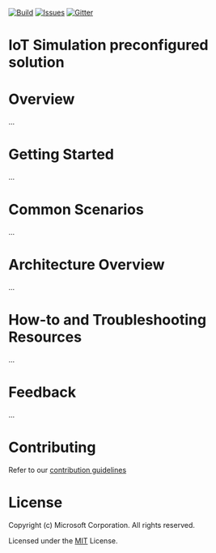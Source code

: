[![Build][build-badge]][build-url]
[![Issues][issues-badge]][issues-url]
[![Gitter][gitter-badge]][gitter-url]

IoT Simulation preconfigured solution
=====================================

Overview
========

...

Getting Started
===============

...

Common Scenarios
================

...

Architecture Overview
=====================

...

How-to and Troubleshooting Resources
====================================

...

Feedback
========

...

Contributing
============
Refer to our [contribution guidelines](docs/CONTRIBUTING.md)

License
=======
Copyright (c) Microsoft Corporation. All rights reserved.

Licensed under the [MIT](LICENSE) License.

[build-badge]: https://img.shields.io/travis/Azure/azure-iot-pcs-simulation.svg
[build-url]: https://travis-ci.org/Azure/azure-iot-pcs-simulation
[issues-badge]: https://img.shields.io/github/issues/azure/azure-iot-pcs-simulation.svg
[issues-url]: https://github.com/azure/azure-iot-pcs-simulation/issues
[gitter-badge]: https://img.shields.io/gitter/room/azure/iot-solutions.js.svg
[gitter-url]: https://gitter.im/Azure/iot-solutions